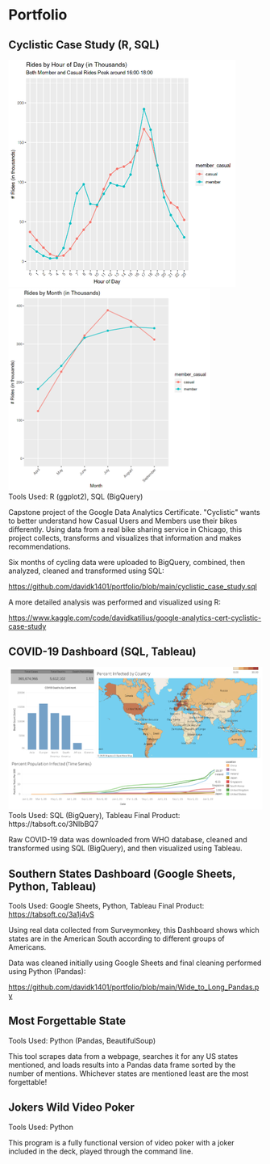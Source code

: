 # Portfolio

## Cyclistic Case Study (R, SQL)
<img src="visualizations/cyclistic-rides-by-hour.png?raw=true" width="450"/><img src="visualizations/cyclistic-rides-by-month.png?raw=true" width="400"/>
<br>Tools Used: R (ggplot2), SQL (BigQuery)

Capstone project of the Google Data Analytics Certificate. "Cyclistic" wants to better understand how Casual Users and Members use their bikes differently. Using data from a real bike sharing service in Chicago, this project collects, transforms and visualizes that information and makes recommendations.

Six months of cycling data were uploaded to BigQuery, combined, then analyzed, cleaned and transformed using SQL:

https://github.com/davidk1401/portfolio/blob/main/cyclistic_case_study.sql

A more detailed analysis was performed and visualized using R:

https://www.kaggle.com/code/davidkatilius/google-analytics-cert-cyclistic-case-study


## COVID-19 Dashboard (SQL, Tableau)
<img src="visualizations/covid-19-dashboard-until-jan-2022.png?raw=true" width="800"/>
<br>Tools Used: SQL (BigQuery), Tableau
Final Product: https://tabsoft.co/3NIbBQ7

Raw COVID-19 data was downloaded from WHO database, cleaned and transformed using SQL (BigQuery), and then visualized using Tableau.



## Southern States Dashboard (Google Sheets, Python, Tableau)
Tools Used: Google Sheets, Python, Tableau
Final Product: https://tabsoft.co/3a1j4vS

Using real data collected from Surveymonkey, this Dashboard shows which states are in the American South according to different groups of Americans.

Data was cleaned initially using Google Sheets and final cleaning performed using Python (Pandas):

https://github.com/davidk1401/portfolio/blob/main/Wide_to_Long_Pandas.py


## Most Forgettable State
Tools Used: Python (Pandas, BeautifulSoup)

This tool scrapes data from a webpage, searches it for any US states mentioned, and loads results into a Pandas data frame sorted by the number of mentions. Whichever states are mentioned least are the most forgettable!


## Jokers Wild Video Poker
Tools Used: Python

This program is a fully functional version of video poker with a joker included in the deck, played through the command line.
